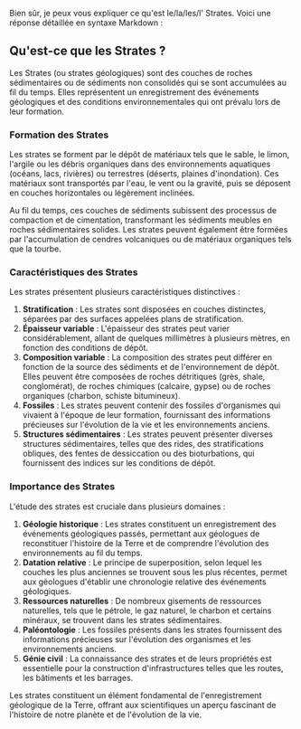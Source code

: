 Bien sûr, je peux vous expliquer ce qu'est le/la/les/l' Strates. Voici une réponse détaillée en syntaxe Markdown :

## Qu'est-ce que les Strates ?

Les Strates (ou strates géologiques) sont des couches de roches sédimentaires ou de sédiments non consolidés qui se sont accumulées au fil du temps. Elles représentent un enregistrement des événements géologiques et des conditions environnementales qui ont prévalu lors de leur formation.

### Formation des Strates

Les strates se forment par le dépôt de matériaux tels que le sable, le limon, l'argile ou les débris organiques dans des environnements aquatiques (océans, lacs, rivières) ou terrestres (déserts, plaines d'inondation). Ces matériaux sont transportés par l'eau, le vent ou la gravité, puis se déposent en couches horizontales ou légèrement inclinées.

Au fil du temps, ces couches de sédiments subissent des processus de compaction et de cimentation, transformant les sédiments meubles en roches sédimentaires solides. Les strates peuvent également être formées par l'accumulation de cendres volcaniques ou de matériaux organiques tels que la tourbe.

### Caractéristiques des Strates

Les strates présentent plusieurs caractéristiques distinctives :

1. **Stratification** : Les strates sont disposées en couches distinctes, séparées par des surfaces appelées plans de stratification.
2. **Épaisseur variable** : L'épaisseur des strates peut varier considérablement, allant de quelques millimètres à plusieurs mètres, en fonction des conditions de dépôt.
3. **Composition variable** : La composition des strates peut différer en fonction de la source des sédiments et de l'environnement de dépôt. Elles peuvent être composées de roches détritiques (grès, shale, conglomérat), de roches chimiques (calcaire, gypse) ou de roches organiques (charbon, schiste bitumineux).
4. **Fossiles** : Les strates peuvent contenir des fossiles d'organismes qui vivaient à l'époque de leur formation, fournissant des informations précieuses sur l'évolution de la vie et les environnements anciens.
5. **Structures sédimentaires** : Les strates peuvent présenter diverses structures sédimentaires, telles que des rides, des stratifications obliques, des fentes de dessiccation ou des bioturbations, qui fournissent des indices sur les conditions de dépôt.

### Importance des Strates

L'étude des strates est cruciale dans plusieurs domaines :

1. **Géologie historique** : Les strates constituent un enregistrement des événements géologiques passés, permettant aux géologues de reconstituer l'histoire de la Terre et de comprendre l'évolution des environnements au fil du temps.
2. **Datation relative** : Le principe de superposition, selon lequel les couches les plus anciennes se trouvent sous les plus récentes, permet aux géologues d'établir une chronologie relative des événements géologiques.
3. **Ressources naturelles** : De nombreux gisements de ressources naturelles, tels que le pétrole, le gaz naturel, le charbon et certains minéraux, se trouvent dans les strates sédimentaires.
4. **Paléontologie** : Les fossiles présents dans les strates fournissent des informations précieuses sur l'évolution des organismes et les environnements anciens.
5. **Génie civil** : La connaissance des strates et de leurs propriétés est essentielle pour la construction d'infrastructures telles que les routes, les bâtiments et les barrages.

Les strates constituent un élément fondamental de l'enregistrement géologique de la Terre, offrant aux scientifiques un aperçu fascinant de l'histoire de notre planète et de l'évolution de la vie.